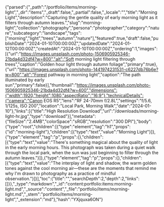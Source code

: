 {"parsed":{"_path":"/portfolio/items/morning-light","_dir":"items","_draft":false,"_partial":false,"_locale":"","title":"Morning Light","description":"Capturing the gentle quality of early morning light as it filters through autumn leaves.","slug":"morning-light","collection":"photography","persona":"photographer","category":"nature","subcategory":"landscape","tags":["morning","light","trees","autumn","nature"],"featured":true,"draft":false,"publishDate":"2024-01-10T00:00:00Z","updatedDate":"2024-01-12T00:00:00Z","createdAt":"2024-01-10T00:00:00Z","ordering":1,"images":[{"url":"https://images.unsplash.com/photo-1506905925346-21bda4d32df4?w=800","alt":"Soft morning light filtering through trees","caption":"Golden hour light through autumn foliage","primary":true},{"url":"https://images.unsplash.com/photo-1441974231531-c6227db76b6e?w=800","alt":"Forest pathway in morning light","caption":"The path illuminated by early sun","primary":false}],"thumbnail":"https://images.unsplash.com/photo-1506905925346-21bda4d32df4?w=400","dimensions":{"width":1920,"height":1080,"aspectRatio":"16:9"},"technicalDetails":{"camera":"Canon EOS R5","lens":"RF 24-70mm f/2.8L","settings":"f/5.6, 1/125s, ISO 200","location":"Local Park, Morning Walk","date":"2024-01-10"},"links":[{"title":"High Resolution Download","url":"/downloads/morning-light-hr.jpg","type":"download"}],"metadata":{"fileSize":"2.4MB","colorSpace":"sRGB","resolution":"300 DPI"},"body":{"type":"root","children":[{"type":"element","tag":"h1","props":{"id":"morning-light"},"children":[{"type":"text","value":"Morning Light"}]},{"type":"element","tag":"p","props":{},"children":[{"type":"text","value":"There's something magical about the quality of light in the early morning hours. This photograph was taken during a quiet walk through the local park, when the sun was just beginning to filter through the autumn leaves."}]},{"type":"element","tag":"p","props":{},"children":[{"type":"text","value":"The interplay of light and shadow, the warm golden tones against the cool morning air—these are the moments that remind me why I'm drawn to photography as a practice of mindful observation."}]}],"toc":{"title":"","searchDepth":2,"depth":2,"links":[]}},"_type":"markdown","_id":"content:portfolio:items:morning-light.md","_source":"content","_file":"portfolio/items/morning-light.md","_stem":"portfolio/items/morning-light","_extension":"md"},"hash":"YXjquxa6ON"}
